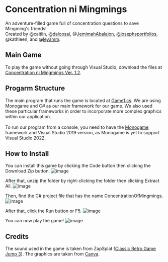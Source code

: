 # Concentration ni Mingmings
An adventure-filled game full of concentration questions to save Mingming's friends!<br />
Created by @caitlin, @[daloosai](https://github.com/daloosai), @[JemimahAbalajon](https://github.com/JemimahAbalajon), @[josephsportfolios](https://github.com/josephsportfolios), @kathleen, and @[leyamm](https://github.com/leyamm).

## Main Game
To play the game without going through Visual Studio, download the files at [Concentration ni Mingmings Ver. 1.2](https://github.com/josephsportfolios/Concentration-ni-Mingmings-1.2).

## Progarm Structure
The main program that runs the game is located at [Game1.cs](https://github.com/josephsportfolios/Concentration-Ni-Mingmings-Code-Base/blob/master/Game1.cs). We are using Monogame and C# as our main framework for our game. We also used these particular frameworks in order to incorporate more complex graphics within our application.<br /><br />
To run our program from a console, you need to have the [Monogame](https://www.monogame.net/downloads/) framework and Visual Studio 2019 version, as Monogame is yet to support Visual Studio 2022. 

## How to Install
You can install this game by clicking the Code button then clicking the Download Zip button.
![image](https://user-images.githubusercontent.com/100250978/157155205-814c6038-69fa-4400-90d4-0757248d9340.png)<br />

After that, unzip the folder by right-clicking the folder then clicking Extract All.
![image](https://user-images.githubusercontent.com/100250978/157155325-a0c86cc1-fe76-44b0-af2e-d1c3d51c4318.png)<br />

Then, find the C# project file that has the name ConcentrationOfMingmings.
![image](https://user-images.githubusercontent.com/100250978/157155478-2ee03147-b8fd-44cf-ba9c-8ffb4e610ab0.png)<br />

After that, click the Run button or F5.
![image](https://user-images.githubusercontent.com/100250978/157155546-5dc0dcab-38b4-4d22-a8f3-a9033aa24670.png)<br />

You can now play the game!
![image](https://user-images.githubusercontent.com/100250978/157155622-59d2b48b-7aad-4e18-a530-f69d72cf55bf.png)

## Credits
The sound used in the game is taken from ZapSplat ([Classic Retro Game Jump 3](https://www.zapsplat.com/music/classic-retro-game-jump-tone-3/)).
The graphics are taken from [Canva](https://www.canva.com/).




